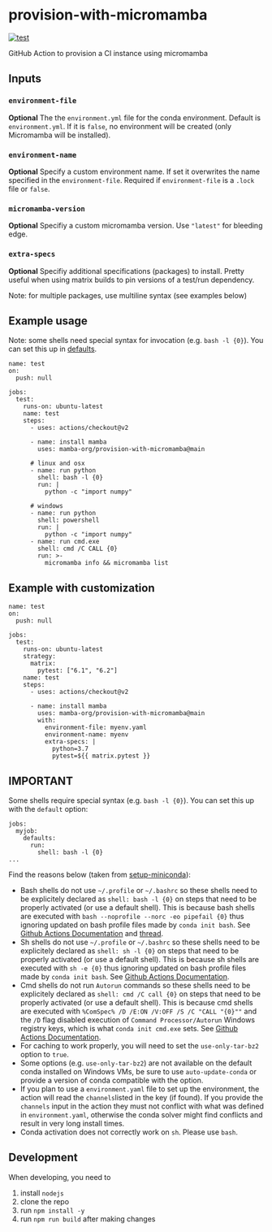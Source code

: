 # provision-with-micromamba

[![test](https://github.com/mamba-org/provision-with-micromamba/workflows/test/badge.svg)](https://github.com/mamba-org/provision-with-micromamba/actions?query=workflow%3Atest)

GitHub Action to provision a CI instance using micromamba

## Inputs

### `environment-file`

**Optional** The the `environment.yml` file for the conda environment. Default is `environment.yml`.
If it is `false`, no environment will be created (only Micromamba will be installed).

### `environment-name`

**Optional** Specify a custom environment name.  If set it overwrites the name specified in the `environment-file`.
Required if `environment-file` is a `.lock` file or `false`.

### `micromamba-version`

**Optional** Specifiy a custom micromamba version. Use `"latest"` for bleeding edge.

### `extra-specs`

**Optional** Specifiy additional specifications (packages) to install. Pretty useful when using matrix builds to pin versions of a test/run dependency.

Note: for multiple packages, use multiline syntax (see examples below)

## Example usage

Note: some shells need special syntax for invocation (e.g. `bash -l {0}`). You can set this up in [defaults](setup_default).

```
name: test
on:
  push: null

jobs:
  test:
    runs-on: ubuntu-latest
    name: test
    steps:
      - uses: actions/checkout@v2

      - name: install mamba
        uses: mamba-org/provision-with-micromamba@main

      # linux and osx
      - name: run python
        shell: bash -l {0}
        run: |
          python -c "import numpy"

      # windows
      - name: run python
        shell: powershell
        run: |
          python -c "import numpy"
      - name: run cmd.exe
        shell: cmd /C CALL {0}
        run: >-
          micromamba info && micromamba list
```

## Example with customization

```
name: test
on:
  push: null

jobs:
  test:
    runs-on: ubuntu-latest
    strategy:
      matrix:
        pytest: ["6.1", "6.2"]
    name: test
    steps:
      - uses: actions/checkout@v2

      - name: install mamba
        uses: mamba-org/provision-with-micromamba@main
        with:
          environment-file: myenv.yaml
          environment-name: myenv
          extra-specs: |
            python=3.7
            pytest=${{ matrix.pytest }}
```

## IMPORTANT

Some shells require special syntax (e.g. `bash -l {0}`). You can set this up with the `default` option:

```
jobs:
  myjob:
    defaults:
      run:
        shell: bash -l {0}
...
```

Find the reasons below (taken from [setup-miniconda](https://github.com/conda-incubator/setup-miniconda/blob/master/README.md#important)):

- Bash shells do not use `~/.profile` or `~/.bashrc` so these shells need to be
  explicitely declared as `shell: bash -l {0}` on steps that need to be properly
  activated (or use a default shell). This is because bash shells are executed
  with `bash --noprofile --norc -eo pipefail {0}` thus ignoring updated on bash
  profile files made by `conda init bash`. See
  [Github Actions Documentation](https://help.github.com/en/actions/automating-your-workflow-with-github-actions/workflow-syntax-for-github-actions#using-a-specific-shell)
  and
  [thread](https://github.community/t5/GitHub-Actions/How-to-share-shell-profile-between-steps-or-how-to-use-nvm-rvm/td-p/33185).
- Sh shells do not use `~/.profile` or `~/.bashrc` so these shells need to be
  explicitely declared as `shell: sh -l {0}` on steps that need to be properly
  activated (or use a default shell). This is because sh shells are executed
  with `sh -e {0}` thus ignoring updated on bash profile files made by
  `conda init bash`. See
  [Github Actions Documentation](https://help.github.com/en/actions/automating-your-workflow-with-github-actions/workflow-syntax-for-github-actions#using-a-specific-shell).
- Cmd shells do not run `Autorun` commands so these shells need to be
  explicitely declared as `shell: cmd /C call {0}` on steps that need to be
  properly activated (or use a default shell). This is because cmd shells are
  executed with `%ComSpec% /D /E:ON /V:OFF /S /C "CALL "{0}""` and the `/D` flag
  disabled execution of `Command Processor/Autorun` Windows registry keys, which
  is what `conda init cmd.exe` sets. See
  [Github Actions Documentation](https://help.github.com/en/actions/automating-your-workflow-with-github-actions/workflow-syntax-for-github-actions#using-a-specific-shell).
- For caching to work properly, you will need to set the `use-only-tar-bz2`
  option to `true`.
- Some options (e.g. `use-only-tar-bz2`) are not available on the default conda
  installed on Windows VMs, be sure to use `auto-update-conda` or provide a
  version of conda compatible with the option.
- If you plan to use a `environment.yaml` file to set up the environment, the
  action will read the `channels`listed in the key (if found). If you provide
  the `channels` input in the action they must not conflict with what was
  defined in `environment.yaml`, otherwise the conda solver might find conflicts
  and result in very long install times.
- Conda activation does not correctly work on `sh`. Please use `bash`.

## Development

When developing, you need to

1. install `nodejs`
2. clone the repo
3. run `npm install -y`
4. run `npm run build` after making changes
